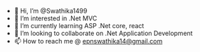 - 👋 Hi, I’m @Swathika1499
- 👀 I’m interested in .Net MVC
- 🌱 I’m currently learning ASP .Net core, react
- 💞️ I’m looking to collaborate on .Net Application Development
- 📫 How to reach me @ epnswathika14@gmail.com

<!---
Swathika1499/Swathika1499 is a ✨ special ✨ repository because its `README.md` (this file) appears on your GitHub profile.
You can click the Preview link to take a look at your changes.
--->
